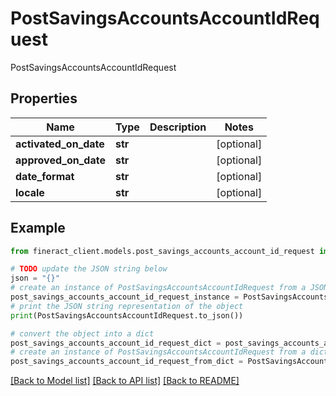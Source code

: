 # PostSavingsAccountsAccountIdRequest

PostSavingsAccountsAccountIdRequest

## Properties

Name | Type | Description | Notes
------------ | ------------- | ------------- | -------------
**activated_on_date** | **str** |  | [optional] 
**approved_on_date** | **str** |  | [optional] 
**date_format** | **str** |  | [optional] 
**locale** | **str** |  | [optional] 

## Example

```python
from fineract_client.models.post_savings_accounts_account_id_request import PostSavingsAccountsAccountIdRequest

# TODO update the JSON string below
json = "{}"
# create an instance of PostSavingsAccountsAccountIdRequest from a JSON string
post_savings_accounts_account_id_request_instance = PostSavingsAccountsAccountIdRequest.from_json(json)
# print the JSON string representation of the object
print(PostSavingsAccountsAccountIdRequest.to_json())

# convert the object into a dict
post_savings_accounts_account_id_request_dict = post_savings_accounts_account_id_request_instance.to_dict()
# create an instance of PostSavingsAccountsAccountIdRequest from a dict
post_savings_accounts_account_id_request_from_dict = PostSavingsAccountsAccountIdRequest.from_dict(post_savings_accounts_account_id_request_dict)
```
[[Back to Model list]](../README.md#documentation-for-models) [[Back to API list]](../README.md#documentation-for-api-endpoints) [[Back to README]](../README.md)



